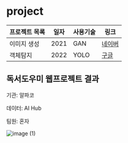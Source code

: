 # project

프로젝트 목록 | 일자 | 사용기술 | 링크
--------------|------|----------|-----|
이미지 생성 | 2021 | GAN | [네이버](http://www.naver.com)
객체탐지 | 2022 | YOLO | [구글](http://wwww.google.com)

독서도우미 웹프로젝트 결과
-- 
기관: 알파코

데이터: AI Hub

팀원: 혼자

![image (1)](https://github.com/guscldns/project/assets/130722839/abbba655-b1e9-47c5-8241-7c5751fb5e42)
